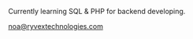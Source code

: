 Currently learning SQL & PHP for backend developing.

noa@ryvextechnologies.com

<!---
likeanoa/likeanoa is a ✨ special ✨ repository because its `README.md` (this file) appears on your GitHub profile.
You can click the Preview link to take a look at your changes.
--->
